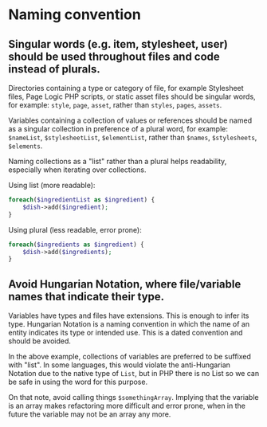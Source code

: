 # Naming convention

## Singular words (e.g. item, stylesheet, user) should be used throughout files and code instead of plurals.

Directories containing a type or category of file, for example Stylesheet files, Page Logic PHP scripts, or static asset files should be singular words, for example: `style`, `page`, `asset`, rather than `styles`, `pages`, `assets`.

Variables containing a collection of values or references should be named as a singular collection in preference of a plural word, for example: `$nameList`, `$stylesheetList`, `$elementList`, rather than `$names`, `$stylesheets`, `$elements`.

Naming collections as a "list" rather than a plural helps readability, especially when iterating over collections.

Using list (more readable):

```php
foreach($ingredientList as $ingredient) {
	$dish->add($ingredient);
}
```

Using plural (less readable, error prone):

```php
foreach($ingredients as $ingredient) {
	$dish->add($ingredients);
}
```

## Avoid Hungarian Notation, where file/variable names that indicate their type.

Variables have types and files have extensions. This is enough to infer its type. Hungarian Notation is a naming convention in which the name of an entity indicates its type or intended use. This is a dated convention and should be avoided.

In the above example, collections of variables are preferred to be suffixed with "list". In some languages, this would violate the anti-Hungarian Notation due to the native type of `List`, but in PHP there is no List so we can be safe in using the word for this purpose.

On that note, avoid calling things `$somethingArray`. Implying that the variable is an array makes refactoring more difficult and error prone, when in the future the variable may not be an array any more.